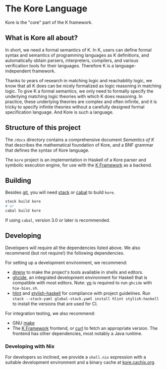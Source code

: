 # The Kore Language

Kore is the "core" part of the K framework.

## What is Kore all about?

In short, we need a formal semantics of K.
In K, users can define formal syntax and semantics of
programming languages as K definitions, and automatically obtain
parsers, interpreters, compilers, and various verification tools
for their languages.
Therefore K is a language-independent framework.

Thanks to years of research in matching logic and reachability
logic, we know that all K does can be nicely formalized as
logic reasoning in matching logic.
To give K a formal semantics, we only need to formally specify
the underlying matching logic theories with which K does reasoning.
In practice, these underlying theories are complex and often
infinite, and it is tricky to specify infinite theories without
a carefully designed formal specification language.
And Kore is such a language.

## Structure of this project

The `/docs` directory contains a comprehensive document _Semantics of K_
that describes the mathematical foundation of Kore, and a BNF grammar
that defines the syntax of Kore language.

The `kore` project is an implementation in Haskell of a Kore parser and symbolic execution engine,
for use with the [K Framework] as a backend.

## Building

Besides [git], you will need [stack] or [cabal] to build `kore`.

```sh
stack build kore
# or
cabal build kore
```

If using `cabal`, version 3.0 or later is recommended.

## Developing

Developers will require all the dependencies listed above.
We also recommend (but not require!) the following dependencies.

For setting up a development environment, we recommend:

- [direnv] to make the project's tools available in shells and editors.
- [ghcide], an integrated development environment for Haskell
  that is compatible with most editors. Note: [yq] is required to
  run `ghcide` with `hie-bios.sh`.
- [hlint] and [stylish-haskell] for compliance with project guidelines. Run
  `stack --stack-yaml global-stack.yaml install hlint stylish-haskell` to
  install the versions that are used for CI.

For integration testing, we also recommend:

- GNU [make]
- The [K Framework] frontend, or [curl] to fetch an appropriate version.
  The frontend has other dependencies, most notably a Java runtime.

### Developing with Nix

For developers so inclined, we provide a `shell.nix` expression with a suitable
development environment and a binary cache at [kore.cachix.org].


[git]: https://git-scm.com/
[stack]: https://www.haskellstack.org/
[cabal]: https://haskell.org/cabal
[K Framework]: https://github.com/kframework/k
[curl]: https://curl.haxx.se/
[make]: https://www.gnu.org/software/make/
[direnv]: https://github.com/direnv/direnv
[ghcide]: https://github.com/digital-asset/ghcide
[yq]: https://github.com/kislyuk/yq
[hlint]: https://github.com/ndmitchell/hlint
[stylish-haskell]: https://github.com/jaspervdj/stylish-haskell
[kore.cachix.org]: https://kore.cachix.org/
